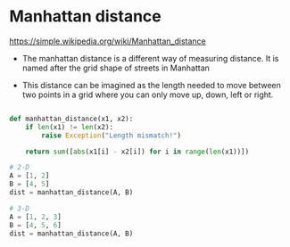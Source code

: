 # Manhattan distance

https://simple.wikipedia.org/wiki/Manhattan_distance

- The manhattan distance is a different way of measuring distance. It is named after the grid shape of streets in Manhattan

- This distance can be imagined as the length needed to move between two points in a grid where you can only move up, down, left or right.


```python

def manhattan_distance(x1, x2):
    if len(x1) != len(x2):
        raise Exception("Length mismatch!")

    return sum([abs(x1[i] - x2[i]) for i in range(len(x1))])

# 2-D
A = [1, 2]
B = [4, 5]
dist = manhattan_distance(A, B)

# 3-D
A = [1, 2, 3]
B = [4, 5, 6]
dist = manhattan_distance(A, B)
```

